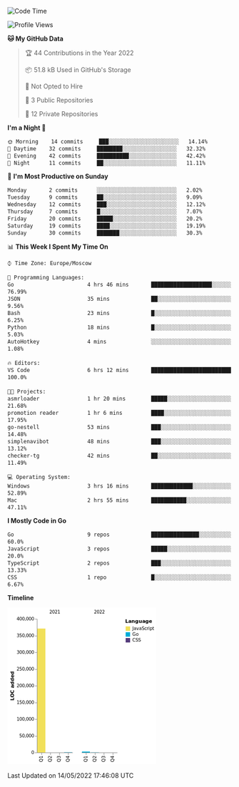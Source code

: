 <!--START_SECTION:waka-->
![Code Time](http://img.shields.io/badge/Code%20Time-302%20hrs%205%20mins-blue)

![Profile Views](http://img.shields.io/badge/Profile%20Views-0-blue)

**🐱 My GitHub Data** 

> 🏆 44 Contributions in the Year 2022
 > 
> 📦 51.8 kB Used in GitHub's Storage 
 > 
> 🚫 Not Opted to Hire
 > 
> 📜 3 Public Repositories 
 > 
> 🔑 12 Private Repositories  
 > 
**I'm a Night 🦉** 

```text
🌞 Morning    14 commits     ███░░░░░░░░░░░░░░░░░░░░░░   14.14% 
🌆 Daytime    32 commits     ████████░░░░░░░░░░░░░░░░░   32.32% 
🌃 Evening    42 commits     ██████████░░░░░░░░░░░░░░░   42.42% 
🌙 Night      11 commits     ██░░░░░░░░░░░░░░░░░░░░░░░   11.11%

```
📅 **I'm Most Productive on Sunday** 

```text
Monday       2 commits      ░░░░░░░░░░░░░░░░░░░░░░░░░   2.02% 
Tuesday      9 commits      ██░░░░░░░░░░░░░░░░░░░░░░░   9.09% 
Wednesday    12 commits     ███░░░░░░░░░░░░░░░░░░░░░░   12.12% 
Thursday     7 commits      █░░░░░░░░░░░░░░░░░░░░░░░░   7.07% 
Friday       20 commits     █████░░░░░░░░░░░░░░░░░░░░   20.2% 
Saturday     19 commits     ████░░░░░░░░░░░░░░░░░░░░░   19.19% 
Sunday       30 commits     ███████░░░░░░░░░░░░░░░░░░   30.3%

```


📊 **This Week I Spent My Time On** 

```text
⌚︎ Time Zone: Europe/Moscow

💬 Programming Languages: 
Go                       4 hrs 46 mins       ███████████████████░░░░░░   76.99% 
JSON                     35 mins             ██░░░░░░░░░░░░░░░░░░░░░░░   9.56% 
Bash                     23 mins             █░░░░░░░░░░░░░░░░░░░░░░░░   6.25% 
Python                   18 mins             █░░░░░░░░░░░░░░░░░░░░░░░░   5.03% 
AutoHotkey               4 mins              ░░░░░░░░░░░░░░░░░░░░░░░░░   1.08%

🔥 Editors: 
VS Code                  6 hrs 12 mins       █████████████████████████   100.0%

🐱‍💻 Projects: 
asmrloader               1 hr 20 mins        █████░░░░░░░░░░░░░░░░░░░░   21.68% 
promotion reader         1 hr 6 mins         ████░░░░░░░░░░░░░░░░░░░░░   17.95% 
go-nestell               53 mins             ███░░░░░░░░░░░░░░░░░░░░░░   14.48% 
simplenavibot            48 mins             ███░░░░░░░░░░░░░░░░░░░░░░   13.12% 
checker-tg               42 mins             ██░░░░░░░░░░░░░░░░░░░░░░░   11.49%

💻 Operating System: 
Windows                  3 hrs 16 mins       █████████████░░░░░░░░░░░░   52.89% 
Mac                      2 hrs 55 mins       ███████████░░░░░░░░░░░░░░   47.11%

```

**I Mostly Code in Go** 

```text
Go                       9 repos             ███████████████░░░░░░░░░░   60.0% 
JavaScript               3 repos             █████░░░░░░░░░░░░░░░░░░░░   20.0% 
TypeScript               2 repos             ███░░░░░░░░░░░░░░░░░░░░░░   13.33% 
CSS                      1 repo              █░░░░░░░░░░░░░░░░░░░░░░░░   6.67%

```


**Timeline**

![Chart not found](https://raw.githubusercontent.com/jeezft/jeezft/main/charts/bar_graph.png) 


 Last Updated on 14/05/2022 17:46:08 UTC
<!--END_SECTION:waka-->
